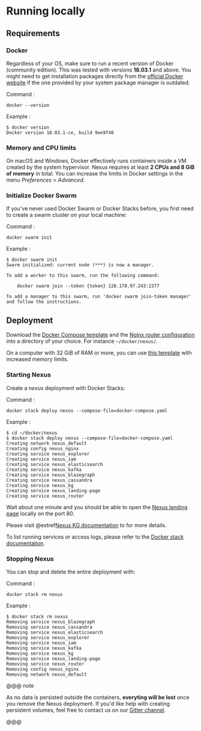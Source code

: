 # Running locally

## Requirements

### Docker

Regardless of your OS, make sure to run a recent version of Docker (community edition).
This was tested with versions **18.03.1** and above.
You might need to get installation packages directly
from the [official Docker website](https://docs.docker.com/) if the one provided by your system
package manager is outdated.

Command
:  
```
docker --version
```

Example
:  
```
$ docker version
Docker version 18.03.1-ce, build 9ee9f40
```

### Memory and CPU limits

On macOS and Windows, Docker effectively runs containers inside a VM created by the system hypervisor.
Nexus requires at least **2 CPUs and 8 GiB of memory** in total. You can increase the limits
in Docker settings in the menu *Preferences* > *Advanced*.

### Initialize Docker Swarm

If you've never used Docker Swarm or Docker Stacks before, you first need to create a swarm cluster
on your local machine:

Command
:  
```
docker swarm init
```

Example
:  
```
$ docker swarm init
Swarm initialized: current node (***) is now a manager.
 
To add a worker to this swarm, run the following command:
 
    docker swarm join --token {token} 128.178.97.243:2377
 
To add a manager to this swarm, run 'docker swarm join-token manager' and follow the instructions.
```

## Deployment

Download the [Docker Compose template](./docker/docker-compose.yaml) and
the [Nginx router configuration](./docker/nginx.conf) into a directory of your choice.
For instance `~/docker/nexus/`.

On a computer with 32 GiB of RAM or more, you can use [this template](./docker/docker-compose-32GB.yaml)
with increased memory limits.

### Starting Nexus

Create a *nexus* deployment with Docker Stacks:

Command
:  
```
docker stack deploy nexus --compose-file=docker-compose.yaml
```

Example
:  
```
$ cd ~/docker/nexus
$ docker stack deploy nexus --compose-file=docker-compose.yaml
Creating network nexus_default
Creating config nexus_nginx
Creating service nexus_explorer
Creating service nexus_iam
Creating service nexus_elasticsearch
Creating service nexus_kafka
Creating service nexus_blazegraph
Creating service nexus_cassandra
Creating service nexus_kg
Creating service nexus_landing-page
Creating service nexus_router
```

Wait about one minute and you should be able to open the [Nexus landing page](http://localhost) locally on the port 80.

Please visit @extref[Nexus KG documentation](service:kg) to for more details.

To list running services or access logs, please refer to the
[Docker stack documentation](https://docs.docker.com/engine/reference/commandline/stack/).

### Stopping Nexus

You can stop and delete the entire deployment with:

Command
:  
```
docker stack rm nexus
```

Example
:  
```
$ docker stack rm nexus
Removing service nexus_blazegraph
Removing service nexus_cassandra
Removing service nexus_elasticsearch
Removing service nexus_explorer
Removing service nexus_iam
Removing service nexus_kafka
Removing service nexus_kg
Removing service nexus_landing-page
Removing service nexus_router
Removing config nexus_nginx
Removing network nexus_default
```

@@@ note

As no data is persisted outside the containers, **everyting will be lost** once you remove the Nexus
deployment. If you'd like help with creating persistent volumes, feel free to contact us on our
[Gitter channel](https://gitter.im/BlueBrain/nexus).

@@@
